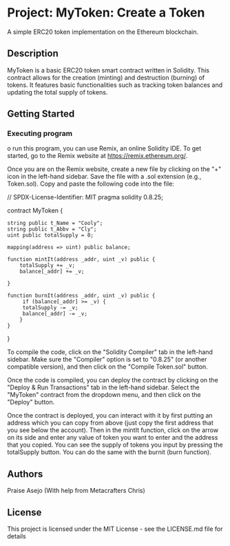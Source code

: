 # Project: MyToken: Create a Token

A simple ERC20 token implementation on the Ethereum blockchain.

## Description

MyToken is a basic ERC20 token smart contract written in Solidity. This contract allows for the creation (minting) and destruction (burning) of tokens. It features basic functionalities such as tracking token balances and updating the total supply of tokens.

## Getting Started

### Executing program

o run this program, you can use Remix, an online Solidity IDE. To get started, go to the Remix website at https://remix.ethereum.org/.

Once you are on the Remix website, create a new file by clicking on the "+" icon in the left-hand sidebar. Save the file with a .sol extension (e.g., Token.sol). Copy and paste the following code into the file:

// SPDX-License-Identifier: MIT
pragma solidity 0.8.25;

contract MyToken {

    string public t_Name = "Cooly";
    string public t_Abbv = "Cly";
    uint public totalSupply = 0;

    mapping(address => uint) public balance;

    function mintIt(address _addr, uint _v) public {
        totalSupply += _v;
        balance[_addr] += _v;

    }

    function burnIt(address _addr, uint _v) public {
         if (balance[_addr] >= _v) {
         totalSupply -= _v;
         balance[_addr] -= _v;
        }
    }
}

To compile the code, click on the "Solidity Compiler" tab in the left-hand sidebar. Make sure the "Compiler" option is set to "0.8.25" (or another compatible version), and then click on the "Compile Token.sol" button.

Once the code is compiled, you can deploy the contract by clicking on the "Deploy & Run Transactions" tab in the left-hand sidebar. Select the "MyToken" contract from the dropdown menu, and then click on the "Deploy" button.

Once the contract is deployed, you can interact with it by first putting an address which you can copy from above (just copy the first address that you see below the account). Then in the mintIt function, click on the arrow on its side and enter any value of token you want to enter and the address that you copied. You can see the supply of tokens you input by pressing the totalSupply button. You can do the same with the burnit (burn function).

## Authors

Praise Asejo
(With help from Metacrafters Chris)

## License

This project is licensed under the MIT License - see the LICENSE.md file for details
